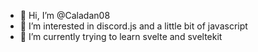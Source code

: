 - 👋 Hi, I’m @Caladan08
- 👀 I’m interested in discord.js and a little bit of javascript
- 🌱 I’m currently trying to learn svelte and sveltekit

<!---
Caladan08/Caladan08 is a ✨ special ✨ repository because its `README.md` (this file) appears on your GitHub profile.
You can click the Preview link to take a look at your changes.
--->
